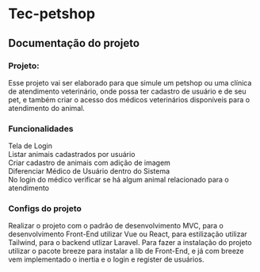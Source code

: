 # Tec-petshop
## Documentação do projeto
### Projeto:
Esse projeto vai ser elaborado para que simule um petshop ou uma clínica de atendimento veterinário, onde possa ter cadastro de usuário e de seu pet, e também criar o acesso dos médicos veterinários disponíveis para o atendimento do animal.
### Funcionalidades
Tela de Login <br />
Listar animais cadastrados por usuário <br />
Criar cadastro de animais com adição de imagem <br />
Diferenciar Médico de Usuário dentro do Sistema <br />
No login do médico verificar se há algum animal relacionado para o atendimento <br />
### Configs do projeto
Realizar o projeto com o padrão de desenvolvimento MVC, para o desenvolvimento Front-End utilizar Vue ou React, para estilização utilizar Tailwind, para o backend utlizar Laravel. Para fazer a instalação do projeto utilizar o pacote breeze para instalar a lib de Front-End, e já com breeze vem implementado o inertia e o login e register de usuários.



